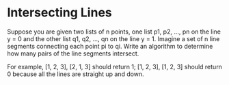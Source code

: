 # Intersecting Lines

Suppose you are given two lists of n points, one list p1, p2, ..., pn on the line y = 0 and the other list q1, q2, ..., qn on the line y = 1. Imagine a set of n line segments connecting each point pi to qi. Write an algorithm to determine how many pairs of the line segments intersect.

For example, [1, 2, 3], [2, 1, 3] should return 1; [1, 2, 3], [1, 2, 3] should return 0 because all the lines are straight up and down.
